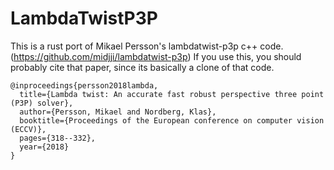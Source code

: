 # LambdaTwistP3P

This is a rust port of Mikael Persson's lambdatwist-p3p c++ code. (https://github.com/midjji/lambdatwist-p3p)
If you use this, you should probably cite that paper, since its basically a clone of that code.

```
@inproceedings{persson2018lambda,
  title={Lambda twist: An accurate fast robust perspective three point (P3P) solver},
  author={Persson, Mikael and Nordberg, Klas},
  booktitle={Proceedings of the European conference on computer vision (ECCV)},
  pages={318--332},
  year={2018}
}
```

